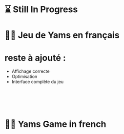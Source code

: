 # ⌛ Still In Progress
# 🎲🎲 Jeu de Yams en français 
# reste à ajouté :
- Affichage correcte
- Optimisation
- Interface complète du jeu 


# </br>

# 🎲🎲 Yams Game in french
